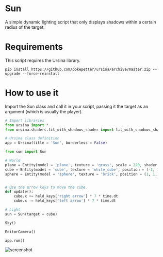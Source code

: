 # Sun

A simple dynamic lighting script that only displays shadows within a certain radius of the target.

# Requirements

This script requires the Ursina library.

```
pip install https://github.com/pokepetter/ursina/archive/master.zip --upgrade --force-reinstall
```

# How to use it

Import the Sun class and call it in your script, passing it the target as an argument (which is usually the player).

```python
# Import libraries
from ursina import *
from ursina.shaders.lit_with_shadows_shader import lit_with_shadows_shader

# Ursina class definition
app = Ursina(title = 'Sun', borderless = False)

from sun import Sun

# World
plane = Entity(model = 'plane', texture = 'grass', scale = 220, shader = lit_with_shadows_shader)
cube = Entity(model = 'cube', texture = 'white_cube', position = (-1, 1, 0))
sphere = Entity(model = 'sphere', texture = 'brick', position = (1, 1, 0))


# Use the arrow keys to move the cube.
def update():
    cube.x += held_keys['right arrow'] * 7 * time.dt
    cube.x -= held_keys['left arrow'] * 7 * time.dt

# Light
sun = Sun(target = cube)

Sky()

EditorCamera()

app.run()
```

![screenshot](https://github.com/Snoroz/Sun/assets/55320908/b5ba0d08-43ee-4b63-b4da-d4f474ded3e7)
